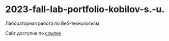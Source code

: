 # 2023-fall-lab-portfolio-kobilov-s.-u.
Лабораторная работа по Веб-технологиям

Сайт доступна по [ссылке](https://siroj03.github.io/2023-fall-lab-portfolio-kobilov-s.-u./)
